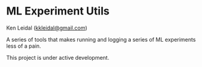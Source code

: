 ML Experiment Utils
===================
Ken Leidal (kkleidal@gmail.com)

A series of tools that makes running and logging a series of ML experiments less of a pain.

This project is under active development.
